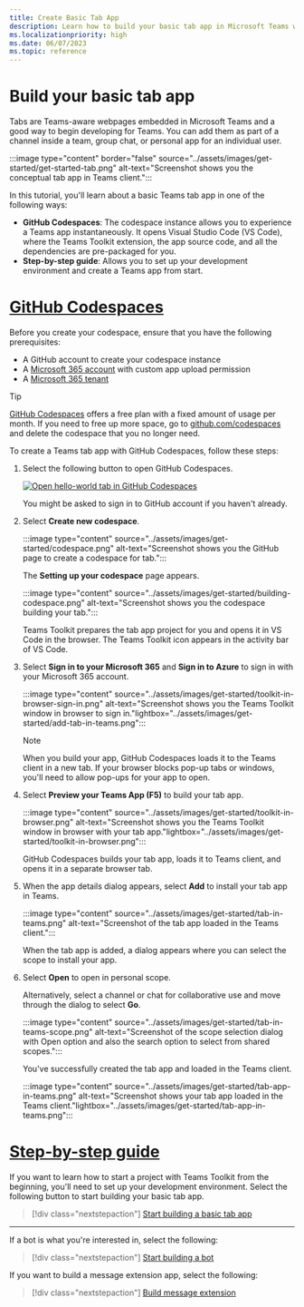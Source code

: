 ```yaml
---
title: Create Basic Tab App
description: Learn how to build your basic tab app in Microsoft Teams with the help of GitHub codespaces that opens Toolkit extension and step-by-step guides.
ms.localizationpriority: high
ms.date: 06/07/2023
ms.topic: reference
---
```


# Build your basic tab app

Tabs are Teams-aware webpages embedded in Microsoft Teams and a good way to begin developing for Teams. You can add them as part of a channel inside a team, group chat, or personal app for an individual user.

:::image type="content" border="false" source="../assets/images/get-started/get-started-tab.png" alt-text="Screenshot shows you the conceptual tab app in Teams client.":::

In this tutorial, you'll learn about a basic Teams tab app in one of the following ways:

* **GitHub Codespaces**: The codespace instance allows you to experience a Teams app instantaneously. It opens Visual Studio Code (VS Code), where the Teams Toolkit extension, the app source code, and all the dependencies are pre-packaged for you.
* **Step-by-step guide**: Allows you to set up your development environment and create a Teams app from start.

# [GitHub Codespaces](#tab/teamstoolkitcodespaces)

Before you create your codespace, ensure that you have the following prerequisites:

* A GitHub account to create your codespace instance
* A [Microsoft 365 account](https://developer.microsoft.com/microsoft-365/dev-program) with custom app upload permission
* A [Microsoft 365 tenant](../concepts/build-and-test/prepare-your-o365-tenant.md)

> [!TIP]
>
> [GitHub Codespaces](https://github.com/features/codespaces) offers a free plan with a fixed amount of usage per month. If you need to free up more space, go to [github.com/codespaces](https://github.com/codespaces) and delete the codespace that you no longer need.

To create a Teams tab app with GitHub Codespaces, follow these steps:

1. Select the following button to open GitHub Codespaces.

    <a href="https://github.com/codespaces/new?hide_repo_select=true&ref=v3&repo=348288141&machine=standardLinux32gb&location=WestUs2&devcontainer_path=.devcontainer%2Fhello-world-tab-codespaces%2Fdevcontainer.json&resume=1" target="_blank"><img src="https://github.com/codespaces/badge.svg" alt="Open hello-world tab in GitHub Codespaces"></a>

   You might be asked to sign in to GitHub account if you haven't already.

1. Select **Create new codespace**.

   :::image type="content" source="../assets/images/get-started/codespace.png" alt-text="Screenshot shows you the GitHub page to create a codespace for tab.":::

   The **Setting up your codespace** page appears.

   :::image type="content" source="../assets/images/get-started/building-codespace.png" alt-text="Screenshot shows you the codespace building your tab.":::

   Teams Toolkit prepares the tab app project for you and opens it in VS Code in the browser. The Teams Toolkit icon appears in the activity bar of VS Code.

1. Select **Sign in to your Microsoft 365** and **Sign in to Azure** to sign in with your Microsoft 365 account.

   :::image type="content" source="../assets/images/get-started/toolkit-in-browser-sign-in.png" alt-text="Screenshot shows you the Teams Toolkit window in browser to sign in."lightbox="../assets/images/get-started/add-tab-in-teams.png":::

    > [!NOTE]
    >
    > When you build your app, GitHub Codespaces loads it to the Teams client in a new tab. If your browser blocks pop-up tabs or windows, you'll need to allow pop-ups for your app to open.

1. Select **Preview your Teams App (F5)** to build your tab app.

      :::image type="content" source="../assets/images/get-started/toolkit-in-browser.png" alt-text="Screenshot shows you the Teams Toolkit window in browser with your tab app."lightbox="../assets/images/get-started/toolkit-in-browser.png":::

   GitHub Codespaces builds your tab app, loads it to Teams client, and opens it in a separate browser tab.

1. When the app details dialog appears, select **Add** to install your tab app in Teams.

   :::image type="content" source="../assets/images/get-started/tab-in-teams.png" alt-text="Screenshot of the tab app loaded in the Teams client.":::

   When the tab app is added, a dialog appears where you can select the scope to install your app.

1. Select **Open** to open in personal scope. 

    Alternatively, select a channel or chat for collaborative use and move through the dialog to select **Go**.

   :::image type="content" source="../assets/images/get-started/tab-in-teams-scope.png" alt-text="Screenshot of the scope selection dialog with Open option and also the search option to select from shared scopes.":::

   You've successfully created the tab app and loaded in the Teams client.

   :::image type="content" source="../assets/images/get-started/tab-app-in-teams.png" alt-text="Screenshot shows your tab app loaded in the Teams client."lightbox="../assets/images/get-started/tab-app-in-teams.png":::

# [Step-by-step guide](#tab/step-by-step-guide)

If you want to learn how to start a project with Teams Toolkit from the beginning, you'll need to set up your development environment. Select the following button to start building your basic tab app.

> [!div class="nextstepaction"]
> [Start building a basic tab app](../sbs-gs-javascript.yml)

---

If a bot is what you're interested in, select the following:

> [!div class="nextstepaction"]
> [Start building a bot](build-notification-bot.md)

If you want to build a message extension app, select the following:

> [!div class="nextstepaction"]
> [Build message extension](build-message-extension.md)
